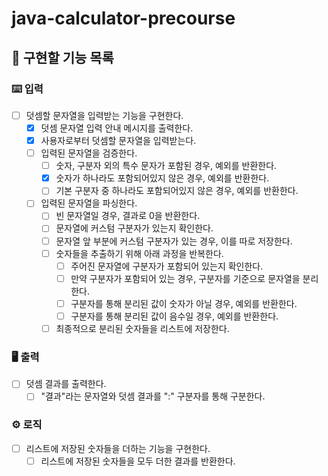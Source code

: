 # java-calculator-precourse

## 🚀 구현할 기능 목록 

### ⌨️ 입력

- [ ] 덧셈할 문자열을 입력받는 기능을 구현한다.
  - [x] 덧셈 문자열 입력 안내 메시지를 출력한다.
  - [x] 사용자로부터 덧셈할 문자열을 입력받는다.
  - [ ] 입력된 문자열을 검증한다.
    - [ ] 숫자, 구분자 외의 특수 문자가 포함된 경우, 예외를 반환한다.
    - [x] 숫자가 하나라도 포함되어있지 않은 경우, 예외를 반환한다.
    - [ ] 기본 구분자 중 하나라도 포함되어있지 않은 경우, 예외를 반환한다.
  - [ ] 입력된 문자열을 파싱한다.
    - [ ] 빈 문자열일 경우, 결과로 0을 반환한다.
    - [ ] 문자열에 커스텀 구분자가 있는지 확인한다.
    - [ ] 문자열 앞 부분에 커스텀 구분자가 있는 경우, 이를 따로 저장한다.
    - [ ] 숫자들을 추출하기 위해 아래 과정을 반복한다.
      - [ ] 주어진 문자열에 구분자가 포함되어 있는지 확인한다.
      - [ ] 만약 구분자가 포함되어 있는 경우, 구분자를 기준으로 문자열을 분리한다.
      - [ ] 구분자를 통해 분리된 값이 숫자가 아닐 경우, 예외를 반환한다.
      - [ ] 구분자를 통해 분리된 값이 음수일 경우, 예외를 반환한다.
    - [ ] 최종적으로 분리된 숫자들을 리스트에 저장한다.

### 🖥 출력

- [ ] 덧셈 결과를 출력한다.
  - [ ] "결과"라는 문자열와 덧셈 결과를 ":" 구분자를 통해 구분한다.

### ⚙️ 로직

- [ ] 리스트에 저장된 숫자들을 더하는 기능을 구현한다.
  - [ ] 리스트에 저장된 숫자들을 모두 더한 결과를 반환한다.